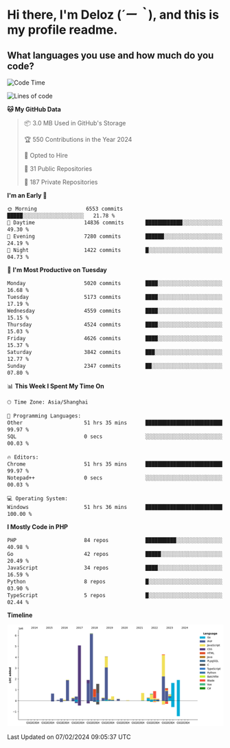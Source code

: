# **Hi there, I'm Deloz (*´ー｀*), and this is my profile readme.**

## **What languages you use and how much do you code?**

<!--START_SECTION:waka-->
![Code Time](http://img.shields.io/badge/Code%20Time-3%2C316%20hrs%2016%20mins-blue)

![Lines of code](https://img.shields.io/badge/From%20Hello%20World%20I%27ve%20Written-36.6%20million%20lines%20of%20code-blue)

**🐱 My GitHub Data** 

> 📦 3.0 MB Used in GitHub's Storage 
 > 
> 🏆 550 Contributions in the Year 2024
 > 
> 💼 Opted to Hire
 > 
> 📜 31 Public Repositories 
 > 
> 🔑 187 Private Repositories 
 > 
**I'm an Early 🐤** 

```text
🌞 Morning                6553 commits        █████░░░░░░░░░░░░░░░░░░░░   21.78 % 
🌆 Daytime                14836 commits       ████████████░░░░░░░░░░░░░   49.30 % 
🌃 Evening                7280 commits        ██████░░░░░░░░░░░░░░░░░░░   24.19 % 
🌙 Night                  1422 commits        █░░░░░░░░░░░░░░░░░░░░░░░░   04.73 % 
```
📅 **I'm Most Productive on Tuesday** 

```text
Monday                   5020 commits        ████░░░░░░░░░░░░░░░░░░░░░   16.68 % 
Tuesday                  5173 commits        ████░░░░░░░░░░░░░░░░░░░░░   17.19 % 
Wednesday                4559 commits        ████░░░░░░░░░░░░░░░░░░░░░   15.15 % 
Thursday                 4524 commits        ████░░░░░░░░░░░░░░░░░░░░░   15.03 % 
Friday                   4626 commits        ████░░░░░░░░░░░░░░░░░░░░░   15.37 % 
Saturday                 3842 commits        ███░░░░░░░░░░░░░░░░░░░░░░   12.77 % 
Sunday                   2347 commits        ██░░░░░░░░░░░░░░░░░░░░░░░   07.80 % 
```


📊 **This Week I Spent My Time On** 

```text
🕑︎ Time Zone: Asia/Shanghai

💬 Programming Languages: 
Other                    51 hrs 35 mins      █████████████████████████   99.97 % 
SQL                      0 secs              ░░░░░░░░░░░░░░░░░░░░░░░░░   00.03 % 

🔥 Editors: 
Chrome                   51 hrs 35 mins      █████████████████████████   99.97 % 
Notepad++                0 secs              ░░░░░░░░░░░░░░░░░░░░░░░░░   00.03 % 

💻 Operating System: 
Windows                  51 hrs 36 mins      █████████████████████████   100.00 % 
```

**I Mostly Code in PHP** 

```text
PHP                      84 repos            ██████████░░░░░░░░░░░░░░░   40.98 % 
Go                       42 repos            █████░░░░░░░░░░░░░░░░░░░░   20.49 % 
JavaScript               34 repos            ████░░░░░░░░░░░░░░░░░░░░░   16.59 % 
Python                   8 repos             █░░░░░░░░░░░░░░░░░░░░░░░░   03.90 % 
TypeScript               5 repos             █░░░░░░░░░░░░░░░░░░░░░░░░   02.44 % 
```



**Timeline**

![Lines of Code chart](https://raw.githubusercontent.com/deloz/deloz/main/assets/bar_graph.png)


 Last Updated on 07/02/2024 09:05:37 UTC
<!--END_SECTION:waka-->
